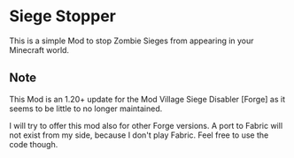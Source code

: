 # Siege Stopper
This is a simple Mod to stop Zombie Sieges from appearing in your Minecraft world.

## Note
This Mod is an 1.20+ update for the Mod Village Siege Disabler [Forge] as it seems to be little to no longer maintained.

I will try to offer this mod also for other Forge versions. A port to Fabric will not exist from my side, because I don't play Fabric. Feel free to use the code though.
